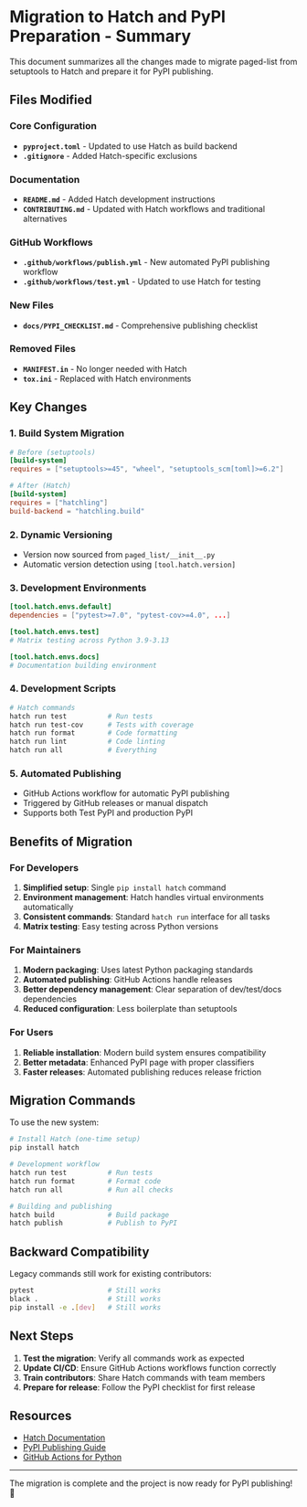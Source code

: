 # Migration to Hatch and PyPI Preparation - Summary

This document summarizes all the changes made to migrate paged-list from setuptools to Hatch and prepare it for PyPI publishing.

## Files Modified

### Core Configuration

- **`pyproject.toml`** - Updated to use Hatch as build backend
- **`.gitignore`** - Added Hatch-specific exclusions

### Documentation

- **`README.md`** - Added Hatch development instructions
- **`CONTRIBUTING.md`** - Updated with Hatch workflows and traditional alternatives

### GitHub Workflows

- **`.github/workflows/publish.yml`** - New automated PyPI publishing workflow
- **`.github/workflows/test.yml`** - Updated to use Hatch for testing

### New Files

- **`docs/PYPI_CHECKLIST.md`** - Comprehensive publishing checklist

### Removed Files

- **`MANIFEST.in`** - No longer needed with Hatch
- **`tox.ini`** - Replaced with Hatch environments

## Key Changes

### 1. Build System Migration

```toml
# Before (setuptools)
[build-system]
requires = ["setuptools>=45", "wheel", "setuptools_scm[toml]>=6.2"]

# After (Hatch)
[build-system]
requires = ["hatchling"]
build-backend = "hatchling.build"
```

### 2. Dynamic Versioning

- Version now sourced from `paged_list/__init__.py`
- Automatic version detection using `[tool.hatch.version]`

### 3. Development Environments

```toml
[tool.hatch.envs.default]
dependencies = ["pytest>=7.0", "pytest-cov>=4.0", ...]

[tool.hatch.envs.test]
# Matrix testing across Python 3.9-3.13

[tool.hatch.envs.docs]
# Documentation building environment
```

### 4. Development Scripts

```bash
# Hatch commands
hatch run test          # Run tests
hatch run test-cov      # Tests with coverage
hatch run format        # Code formatting
hatch run lint          # Code linting
hatch run all           # Everything
```

### 5. Automated Publishing

- GitHub Actions workflow for automatic PyPI publishing
- Triggered by GitHub releases or manual dispatch
- Supports both Test PyPI and production PyPI

## Benefits of Migration

### For Developers

1. **Simplified setup**: Single `pip install hatch` command
1. **Environment management**: Hatch handles virtual environments automatically
1. **Consistent commands**: Standard `hatch run` interface for all tasks
1. **Matrix testing**: Easy testing across Python versions

### For Maintainers

1. **Modern packaging**: Uses latest Python packaging standards
1. **Automated publishing**: GitHub Actions handle releases
1. **Better dependency management**: Clear separation of dev/test/docs dependencies
1. **Reduced configuration**: Less boilerplate than setuptools

### For Users

1. **Reliable installation**: Modern build system ensures compatibility
1. **Better metadata**: Enhanced PyPI page with proper classifiers
1. **Faster releases**: Automated publishing reduces release friction

## Migration Commands

To use the new system:

```bash
# Install Hatch (one-time setup)
pip install hatch

# Development workflow
hatch run test          # Run tests
hatch run format        # Format code
hatch run all           # Run all checks

# Building and publishing
hatch build             # Build package
hatch publish           # Publish to PyPI
```

## Backward Compatibility

Legacy commands still work for existing contributors:

```bash
pytest                  # Still works
black .                 # Still works
pip install -e .[dev]   # Still works
```

## Next Steps

1. **Test the migration**: Verify all commands work as expected
1. **Update CI/CD**: Ensure GitHub Actions workflows function correctly
1. **Train contributors**: Share Hatch commands with team members
1. **Prepare for release**: Follow the PyPI checklist for first release

## Resources

- [Hatch Documentation](https://hatch.pypa.io/)
- [PyPI Publishing Guide](https://packaging.python.org/en/latest/tutorials/packaging-projects/)
- [GitHub Actions for Python](https://docs.github.com/en/actions/automating-builds-and-tests/building-and-testing-python)

______________________________________________________________________

The migration is complete and the project is now ready for PyPI publishing! 🚀
